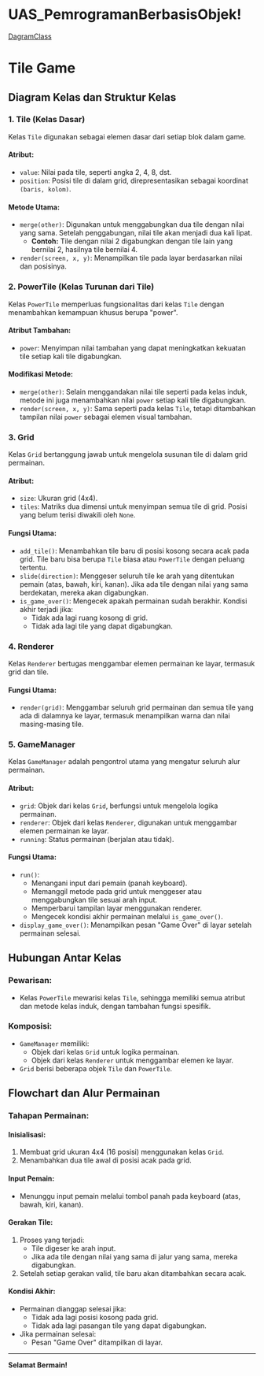 # UAS_PemrogramanBerbasisObjek!
[DagramClass](https://github.com/user-attachments/assets/0d3c6168-af9e-42a2-9fb2-6060cd7c37f6)
# Tile Game

## Diagram Kelas dan Struktur Kelas

### 1. Tile (Kelas Dasar)
Kelas `Tile` digunakan sebagai elemen dasar dari setiap blok dalam game.

#### Atribut:
- `value`: Nilai pada tile, seperti angka 2, 4, 8, dst.
- `position`: Posisi tile di dalam grid, direpresentasikan sebagai koordinat `(baris, kolom)`.

#### Metode Utama:
- `merge(other)`: Digunakan untuk menggabungkan dua tile dengan nilai yang sama. Setelah penggabungan, nilai tile akan menjadi dua kali lipat.
  - **Contoh:** Tile dengan nilai 2 digabungkan dengan tile lain yang bernilai 2, hasilnya tile bernilai 4.
- `render(screen, x, y)`: Menampilkan tile pada layar berdasarkan nilai dan posisinya.

### 2. PowerTile (Kelas Turunan dari Tile)
Kelas `PowerTile` memperluas fungsionalitas dari kelas `Tile` dengan menambahkan kemampuan khusus berupa "power".

#### Atribut Tambahan:
- `power`: Menyimpan nilai tambahan yang dapat meningkatkan kekuatan tile setiap kali tile digabungkan.

#### Modifikasi Metode:
- `merge(other)`: Selain menggandakan nilai tile seperti pada kelas induk, metode ini juga menambahkan nilai `power` setiap kali tile digabungkan.
- `render(screen, x, y)`: Sama seperti pada kelas `Tile`, tetapi ditambahkan tampilan nilai `power` sebagai elemen visual tambahan.

### 3. Grid
Kelas `Grid` bertanggung jawab untuk mengelola susunan tile di dalam grid permainan.

#### Atribut:
- `size`: Ukuran grid (4x4).
- `tiles`: Matriks dua dimensi untuk menyimpan semua tile di grid. Posisi yang belum terisi diwakili oleh `None`.

#### Fungsi Utama:
- `add_tile()`: Menambahkan tile baru di posisi kosong secara acak pada grid. Tile baru bisa berupa `Tile` biasa atau `PowerTile` dengan peluang tertentu.
- `slide(direction)`: Menggeser seluruh tile ke arah yang ditentukan pemain (atas, bawah, kiri, kanan). Jika ada tile dengan nilai yang sama berdekatan, mereka akan digabungkan.
- `is_game_over()`: Mengecek apakah permainan sudah berakhir. Kondisi akhir terjadi jika:
  - Tidak ada lagi ruang kosong di grid.
  - Tidak ada lagi tile yang dapat digabungkan.

### 4. Renderer
Kelas `Renderer` bertugas menggambar elemen permainan ke layar, termasuk grid dan tile.

#### Fungsi Utama:
- `render(grid)`: Menggambar seluruh grid permainan dan semua tile yang ada di dalamnya ke layar, termasuk menampilkan warna dan nilai masing-masing tile.

### 5. GameManager
Kelas `GameManager` adalah pengontrol utama yang mengatur seluruh alur permainan.

#### Atribut:
- `grid`: Objek dari kelas `Grid`, berfungsi untuk mengelola logika permainan.
- `renderer`: Objek dari kelas `Renderer`, digunakan untuk menggambar elemen permainan ke layar.
- `running`: Status permainan (berjalan atau tidak).

#### Fungsi Utama:
- `run()`:
  - Menangani input dari pemain (panah keyboard).
  - Memanggil metode pada grid untuk menggeser atau menggabungkan tile sesuai arah input.
  - Memperbarui tampilan layar menggunakan renderer.
  - Mengecek kondisi akhir permainan melalui `is_game_over()`.
- `display_game_over()`: Menampilkan pesan "Game Over" di layar setelah permainan selesai.

## Hubungan Antar Kelas

### Pewarisan:
- Kelas `PowerTile` mewarisi kelas `Tile`, sehingga memiliki semua atribut dan metode kelas induk, dengan tambahan fungsi spesifik.

### Komposisi:
- `GameManager` memiliki:
  - Objek dari kelas `Grid` untuk logika permainan.
  - Objek dari kelas `Renderer` untuk menggambar elemen ke layar.
- `Grid` berisi beberapa objek `Tile` dan `PowerTile`.

## Flowchart dan Alur Permainan

### Tahapan Permainan:

#### Inisialisasi:
1. Membuat grid ukuran 4x4 (16 posisi) menggunakan kelas `Grid`.
2. Menambahkan dua tile awal di posisi acak pada grid.

#### Input Pemain:
- Menunggu input pemain melalui tombol panah pada keyboard (atas, bawah, kiri, kanan).

#### Gerakan Tile:
1. Proses yang terjadi:
   - Tile digeser ke arah input.
   - Jika ada tile dengan nilai yang sama di jalur yang sama, mereka digabungkan.
2. Setelah setiap gerakan valid, tile baru akan ditambahkan secara acak.

#### Kondisi Akhir:
- Permainan dianggap selesai jika:
  - Tidak ada lagi posisi kosong pada grid.
  - Tidak ada lagi pasangan tile yang dapat digabungkan.
- Jika permainan selesai:
  - Pesan "Game Over" ditampilkan di layar.

---

**Selamat Bermain!**

